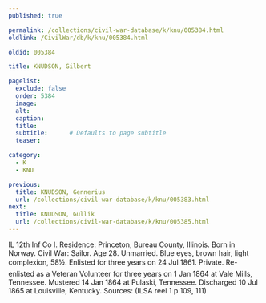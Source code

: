 ```yaml
---
published: true

permalink: /collections/civil-war-database/k/knu/005384.html
oldlink: /CivilWar/db/k/knu/005384.html

oldid: 005384

title: KNUDSON, Gilbert

pagelist:
  exclude: false
  order: 5384
  image: 
  alt:
  caption:
  title:
  subtitle:      # Defaults to page subtitle
  teaser:

category: 
  - K 
  - KNU

previous:
  title: KNUDSON, Gennerius
  url: /collections/civil-war-database/k/knu/005383.html  
next:
  title: KNUDSON, Gullik
  url: /collections/civil-war-database/k/knu/005385.html   
---
```

IL 12th Inf Co I. Residence: Princeton, Bureau County, Illinois. Born in Norway. Civil War: Sailor. Age 28. Unmarried. Blue eyes, brown hair, light complexion, 5&#146;8&frac12;&#148;. Enlisted for three years on 24 Jul 1861. Private. Re-enlisted as a Veteran Volunteer for three years on 1 Jan 1864 at Vale Mills, Tennessee. Mustered 14 Jan 1864 at Pulaski, Tennessee. Discharged 10 Jul 1865 at Louisville, Kentucky. Sources: (ILSA reel 1 p 109, 111)